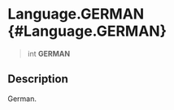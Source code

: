 Language.GERMAN {#Language.GERMAN}
===============

> int **GERMAN**

Description
-----------

German.
